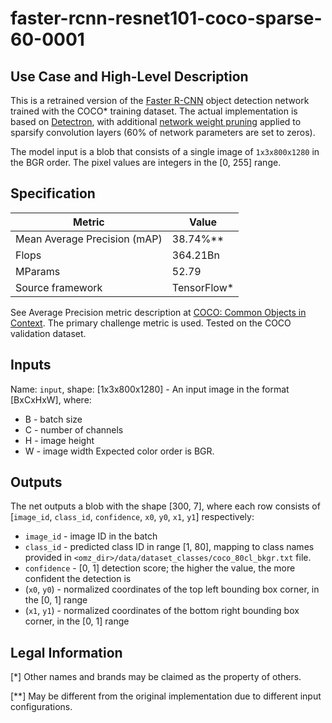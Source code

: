 # faster-rcnn-resnet101-coco-sparse-60-0001

## Use Case and High-Level Description

This is a retrained version of the [Faster R-CNN](https://arxiv.org/abs/1506.01497) object detection network trained with the COCO\* training dataset.
The actual implementation is based on [Detectron](https://github.com/facebookresearch/detectron2),
with additional [network weight pruning](https://arxiv.org/abs/1710.01878) applied to sparsify convolution layers (60% of network parameters are set to zeros).

The model input is a blob that consists of a single image of `1x3x800x1280` in the BGR order. The pixel values are integers in the [0, 255] range.

## Specification

| Metric                       | Value        |
|------------------------------|--------------|
| Mean Average Precision (mAP) | 38.74%\**    |
| Flops                        | 364.21Bn     |
| MParams                      | 52.79        |
| Source framework             | TensorFlow\* |

See Average Precision metric description at [COCO: Common Objects in Context](https://cocodataset.org/#detection-eval). The primary challenge metric is used. Tested on the COCO validation dataset.

## Inputs

Name: `input`, shape: [1x3x800x1280] - An input image in the format [BxCxHxW],
where:
  - B - batch size
  - C - number of channels
  - H - image height
  - W - image width
Expected color order is BGR.

## Outputs

The net outputs a blob with the shape [300, 7], where each row consists of [`image_id`, `class_id`, `confidence`, `x0`, `y0`, `x1`, `y1`] respectively:
- `image_id` - image ID in the batch
- `class_id` - predicted class ID in range [1, 80], mapping to class names provided in `<omz_dir>/data/dataset_classes/coco_80cl_bkgr.txt` file.
- `confidence` - [0, 1] detection score; the higher the value, the more confident the detection is
- (`x0`, `y0`) - normalized coordinates of the top left bounding box corner, in the [0, 1] range
- (`x1`, `y1`) - normalized coordinates of the bottom right bounding box corner, in the [0, 1] range

## Legal Information
[\*] Other names and brands may be claimed as the property of others.

[\**] May be different from the original implementation due to different input configurations.
